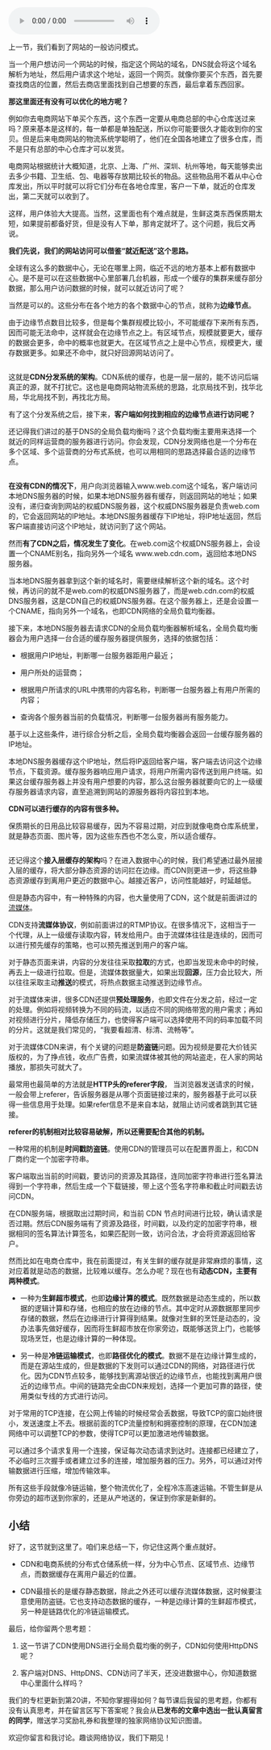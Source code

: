 <audio title="第20讲 _ CDN：你去小卖部取过快递么？" src="https://static001.geekbang.org/resource/audio/8d/a0/8dafced847a138ec2914b8c5f45b5ea0.mp3" controls="controls"></audio> 
<p>上一节，我们看到了网站的一般访问模式。</p><p>当一个用户想访问一个网站的时候，指定这个网站的域名，DNS就会将这个域名解析为地址，然后用户请求这个地址，返回一个网页。就像你要买个东西，首先要查找商店的位置，然后去商店里面找到自己想要的东西，最后拿着东西回家。</p><p><strong>那这里面还有没有可以优化的地方呢？</strong></p><p>例如你去电商网站下单买个东西，这个东西一定要从电商总部的中心仓库送过来吗？原来基本是这样的，每一单都是单独配送，所以你可能要很久才能收到你的宝贝。但是后来电商网站的物流系统学聪明了，他们在全国各地建立了很多仓库，而不是只有总部的中心仓库才可以发货。</p><p>电商网站根据统计大概知道，北京、上海、广州、深圳、杭州等地，每天能够卖出去多少书籍、卫生纸、包、电器等存放期比较长的物品。这些物品用不着从中心仓库发出，所以平时就可以将它们分布在各地仓库里，客户一下单，就近的仓库发出，第二天就可以收到了。</p><p>这样，用户体验大大提高。当然，这里面也有个难点就是，生鲜这类东西保质期太短，如果提前都备好货，但是没有人下单，那肯定就坏了。这个问题，我后文再说。</p><p><strong>我们先说，我们的网站访问可以借鉴“就近配送”这个思路。</strong></p><p>全球有这么多的数据中心，无论在哪里上网，临近不远的地方基本上都有数据中心。是不是可以在这些数据中心里部署几台机器，形成一个缓存的集群来缓存部分数据，那么用户访问数据的时候，就可以就近访问了呢？</p><!-- [[[read_end]]] --><p>当然是可以的。这些分布在各个地方的各个数据中心的节点，就称为<strong>边缘节点</strong>。</p><p>由于边缘节点数目比较多，但是每个集群规模比较小，不可能缓存下来所有东西，因而可能无法命中，这样就会在边缘节点之上。有区域节点，规模就要更大，缓存的数据会更多，命中的概率也就更大。在区域节点之上是中心节点，规模更大，缓存数据更多。如果还不命中，就只好回源网站访问了。</p><p><img src="https://static001.geekbang.org/resource/image/5f/25/5fbe602d9b85966d9a1748d2e6aa6425.jpeg?wh=1920*1080" alt=""></p><p>这就是<strong>CDN分发系统的架构</strong>。CDN系统的缓存，也是一层一层的，能不访问后端真正的源，就不打扰它。这也是电商网站物流系统的思路，北京局找不到，找华北局，华北局找不到，再找北方局。</p><p>有了这个分发系统之后，接下来，<strong>客户端如何找到相应的边缘节点进行访问呢？</strong></p><p>还记得我们讲过的基于DNS的全局负载均衡吗？这个负载均衡主要用来选择一个就近的同样运营商的服务器进行访问。你会发现，CDN分发网络也是一个分布在多个区域、多个运营商的分布式系统，也可以用相同的思路选择最合适的边缘节点。</p><p><img src="https://static001.geekbang.org/resource/image/c4/24/c4d826188e664605d6f8dfb82e348824.jpeg?wh=1920*1080" alt=""></p><p><strong>在没有CDN的情况下</strong>，用户向浏览器输入www.web.com这个域名，客户端访问本地DNS服务器的时候，如果本地DNS服务器有缓存，则返回网站的地址；如果没有，递归查询到网站的权威DNS服务器，这个权威DNS服务器是负责web.com的，它会返回网站的IP地址。本地DNS服务器缓存下IP地址，将IP地址返回，然后客户端直接访问这个IP地址，就访问到了这个网站。</p><p>然而<strong>有了CDN之后，情况发生了变化</strong>。在web.com这个权威DNS服务器上，会设置一个CNAME别名，指向另外一个域名 www.web.cdn.com，返回给本地DNS服务器。</p><p>当本地DNS服务器拿到这个新的域名时，需要继续解析这个新的域名。这个时候，再访问的就不是web.com的权威DNS服务器了，而是web.cdn.com的权威DNS服务器，这是CDN自己的权威DNS服务器。在这个服务器上，还是会设置一个CNAME，指向另外一个域名，也即CDN网络的全局负载均衡器。</p><p>接下来，本地DNS服务器去请求CDN的全局负载均衡器解析域名，全局负载均衡器会为用户选择一台合适的缓存服务器提供服务，选择的依据包括：</p><ul>
<li>
<p>根据用户IP地址，判断哪一台服务器距用户最近；</p>
</li>
<li>
<p>用户所处的运营商；</p>
</li>
<li>
<p>根据用户所请求的URL中携带的内容名称，判断哪一台服务器上有用户所需的内容；</p>
</li>
<li>
<p>查询各个服务器当前的负载情况，判断哪一台服务器尚有服务能力。</p>
</li>
</ul><p>基于以上这些条件，进行综合分析之后，全局负载均衡器会返回一台缓存服务器的IP地址。</p><p>本地DNS服务器缓存这个IP地址，然后将IP返回给客户端，客户端去访问这个边缘节点，下载资源。缓存服务器响应用户请求，将用户所需内容传送到用户终端。如果这台缓存服务器上并没有用户想要的内容，那么这台服务器就要向它的上一级缓存服务器请求内容，直至追溯到网站的源服务器将内容拉到本地。</p><p><strong>CDN可以进行缓存的内容有很多种。</strong></p><p>保质期长的日用品比较容易缓存，因为不容易过期，对应到就像电商仓库系统里，就是静态页面、图片等，因为这些东西也不怎么变，所以适合缓存。</p><p><img src="https://static001.geekbang.org/resource/image/ca/1d/caec3ba1086557cbf694c621e7e01e1d.jpeg?wh=1254*1080" alt=""></p><p>还记得这个<strong>接入层缓存的架构</strong>吗？在进入数据中心的时候，我们希望通过最外层接入层的缓存，将大部分静态资源的访问拦在边缘。而CDN则更进一步，将这些静态资源缓存到离用户更近的数据中心。越接近客户，访问性能越好，时延越低。</p><p>但是静态内容中，有一种特殊的内容，也大量使用了CDN，这个就是前面讲过的<a href="https://time.geekbang.org/column/article/9688">流媒体</a>。</p><p>CDN支持<strong>流媒体协议</strong>，例如前面讲过的RTMP协议。在很多情况下，这相当于一个代理，从上一级缓存读取内容，转发给用户。由于流媒体往往是连续的，因而可以进行预先缓存的策略，也可以预先推送到用户的客户端。</p><p>对于静态页面来讲，内容的分发往往采取<strong>拉取</strong>的方式，也即当发现未命中的时候，再去上一级进行拉取。但是，流媒体数据量大，如果出现<strong>回源</strong>，压力会比较大，所以往往采取主动<strong>推送</strong>的模式，将热点数据主动推送到边缘节点。</p><p>对于流媒体来讲，很多CDN还提供<strong>预处理服务</strong>，也即文件在分发之前，经过一定的处理。例如将视频转换为不同的码流，以适应不同的网络带宽的用户需求；再如对视频进行分片，降低存储压力，也使得客户端可以选择使用不同的码率加载不同的分片。这就是我们常见的，“我要看超清、标清、流畅等”。</p><p>对于流媒体CDN来讲，有个关键的问题是<strong>防盗链</strong>问题。因为视频是要花大价钱买版权的，为了挣点钱，收点广告费，如果流媒体被其他的网站盗走，在人家的网站播放，那损失可就大了。</p><p>最常用也最简单的方法就是<strong>HTTP头的referer字段</strong>， 当浏览器发送请求的时候，一般会带上referer，告诉服务器是从哪个页面链接过来的，服务器基于此可以获得一些信息用于处理。如果refer信息不是来自本站，就阻止访问或者跳到其它链接。</p><p><strong>referer的机制相对比较容易破解，所以还需要配合其他的机制。</strong></p><p>一种常用的机制是<strong>时间戳防盗链</strong>。使用CDN的管理员可以在配置界面上，和CDN厂商约定一个加密字符串。</p><p>客户端取出当前的时间戳，要访问的资源及其路径，连同加密字符串进行签名算法得到一个字符串，然后生成一个下载链接，带上这个签名字符串和截止时间戳去访问CDN。</p><p>在CDN服务端，根据取出过期时间，和当前 CDN 节点时间进行比较，确认请求是否过期。然后CDN服务端有了资源及路径，时间戳，以及约定的加密字符串，根据相同的签名算法计算签名，如果匹配则一致，访问合法，才会将资源返回给客户。</p><p>然而比如在电商仓库中，我在前面提过，有关生鲜的缓存就是非常麻烦的事情，这对应着就是动态的数据，比较难以缓存。怎么办呢？现在也有<strong>动态CDN，主要有两种模式</strong>。</p><ul>
<li>
<p>一种为<strong>生鲜超市模式</strong>，也即<strong>边缘计算的模式</strong>。既然数据是动态生成的，所以数据的逻辑计算和存储，也相应的放在边缘的节点。其中定时从源数据那里同步存储的数据，然后在边缘进行计算得到结果。就像对生鲜的烹饪是动态的，没办法事先做好缓存，因而将生鲜超市放在你家旁边，既能够送货上门，也能够现场烹饪，也是边缘计算的一种体现。</p>
</li>
<li>
<p>另一种是<strong>冷链运输模式</strong>，也即<strong>路径优化的模式</strong>。数据不是在边缘计算生成的，而是在源站生成的，但是数据的下发则可以通过CDN的网络，对路径进行优化。因为CDN节点较多，能够找到离源站很近的边缘节点，也能找到离用户很近的边缘节点。中间的链路完全由CDN来规划，选择一个更加可靠的路径，使用类似专线的方式进行访问。</p>
</li>
</ul><p>对于常用的TCP连接，在公网上传输的时候经常会丢数据，导致TCP的窗口始终很小，发送速度上不去。根据前面的TCP流量控制和拥塞控制的原理，在CDN加速网络中可以调整TCP的参数，使得TCP可以更加激进地传输数据。</p><p>可以通过多个请求复用一个连接，保证每次动态请求到达时。连接都已经建立了，不必临时三次握手或者建立过多的连接，增加服务器的压力。另外，可以通过对传输数据进行压缩，增加传输效率。</p><p>所有这些手段就像冷链运输，整个物流优化了，全程冷冻高速运输。不管生鲜是从你旁边的超市送到你家的，还是从产地送的，保证到你家是新鲜的。</p><h2>小结</h2><p>好了，这节就到这里了。咱们来总结一下，你记住这两个重点就好。</p><ul>
<li>
<p>CDN和电商系统的分布式仓储系统一样，分为中心节点、区域节点、边缘节点，而数据缓存在离用户最近的位置。</p>
</li>
<li>
<p>CDN最擅长的是缓存静态数据，除此之外还可以缓存流媒体数据，这时候要注意使用防盗链。它也支持动态数据的缓存，一种是边缘计算的生鲜超市模式，另一种是链路优化的冷链运输模式。</p>
</li>
</ul><p>最后，给你留两个思考题：</p><ol>
<li>
<p>这一节讲了CDN使用DNS进行全局负载均衡的例子，CDN如何使用HttpDNS呢？</p>
</li>
<li>
<p>客户端对DNS、HttpDNS、CDN访问了半天，还没进数据中心，你知道数据中心里面什么样吗？</p>
</li>
</ol><p>我们的专栏更新到第20讲，不知你掌握得如何？每节课后我留的思考题，你都有没有认真思考，并在留言区写下答案呢？我会从<strong>已发布的文章中选出一批认真留言的同学</strong>，赠送<span class="orange">学习奖励礼券</span>和我整理的<span class="orange">独家网络协议知识图谱</span>。</p><p>欢迎你留言和我讨论。趣谈网络协议，我们下期见！</p>